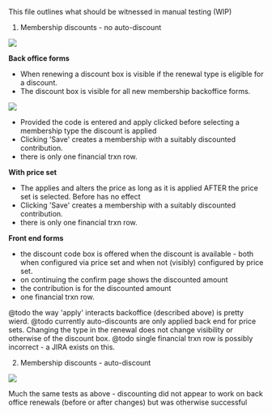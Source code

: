 This file outlines what should be witnessed in manual testing (WIP)

1) Membership discounts - no auto-discount

<img src='/docs/images/MembershipDiscountCode.jpg'>

<b>Back office forms</b>
- When renewing a discount box is visible if the renewal type is eligible for a discount.
- The discount box is visible for all new membership backoffice forms.

<img src='/docs/images/RenewBox.jpg'>

- Provided the code is entered and apply clicked before selecting a membership type the discount is applied
- Clicking 'Save' creates a membership with a suitably discounted contribution.
- there is only one financial trxn row.

<b>With price set</b>
- The applies and alters the price as long as it is applied AFTER the price set is selected. Before has no effect
- Clicking 'Save' creates a membership with a suitably discounted contribution.
- there is only one financial trxn row.


<b>Front end forms</b>
- the discount code box is offered when the discount is available - both when configured via price set and when not
(visibly) configured by price set.
- on continuing the confirm page shows the discounted amount
- the contribution is for the discounted amount
- one financial trxn row.


@todo the way 'apply' interacts backoffice (described above) is pretty wierd.
@todo currently auto-discounts are only applied back end for price sets. Changing the type in the renewal does not
change visibility or otherwise of the discount box.
@todo single financial trxn row is possibly incorrect - a JIRA exists on this.

2) Membership discounts - auto-discount

<img src='/docs/images/MembershipAutoDiscount.jpg'>

Much the same tests as above - discounting did not appear to work on back office renewals (before or after changes) but was otherwise successful
